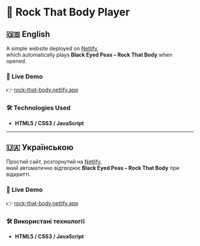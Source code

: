 # 🎵 Rock That Body Player

## 🇬🇧 English
A simple website deployed on [Netlify](https://rock-that-body.netlify.app/),  
which automatically plays **Black Eyed Peas – Rock That Body** when opened.

### 🔗 Live Demo
👉 [rock-that-body.netlify.app](https://rock-that-body.netlify.app/)

### 🛠 Technologies Used
- **HTML5 / CSS3 / JavaScript**

---

## 🇺🇦 Українською
Простий сайт, розгорнутий на [Netlify](https://rock-that-body.netlify.app/),  
який автоматично відтворює **Black Eyed Peas – Rock That Body** при відкритті.

### 🔗 Live Demo
👉 [rock-that-body.netlify.app](https://rock-that-body.netlify.app/)

### 🛠 Використані технології
- **HTML5 / CSS3 / JavaScript**
